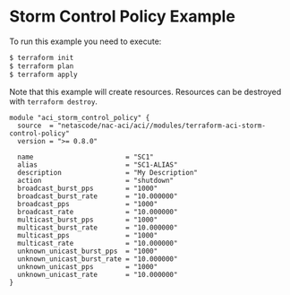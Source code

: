 <!-- BEGIN_TF_DOCS -->
# Storm Control Policy Example

To run this example you need to execute:

```bash
$ terraform init
$ terraform plan
$ terraform apply
```

Note that this example will create resources. Resources can be destroyed with `terraform destroy`.

```hcl
module "aci_storm_control_policy" {
  source  = "netascode/nac-aci/aci//modules/terraform-aci-storm-control-policy"
  version = ">= 0.8.0"

  name                       = "SC1"
  alias                      = "SC1-ALIAS"
  description                = "My Description"
  action                     = "shutdown"
  broadcast_burst_pps        = "1000"
  broadcast_burst_rate       = "10.000000"
  broadcast_pps              = "1000"
  broadcast_rate             = "10.000000"
  multicast_burst_pps        = "1000"
  multicast_burst_rate       = "10.000000"
  multicast_pps              = "1000"
  multicast_rate             = "10.000000"
  unknown_unicast_burst_pps  = "1000"
  unknown_unicast_burst_rate = "10.000000"
  unknown_unicast_pps        = "1000"
  unknown_unicast_rate       = "10.000000"
}
```
<!-- END_TF_DOCS -->